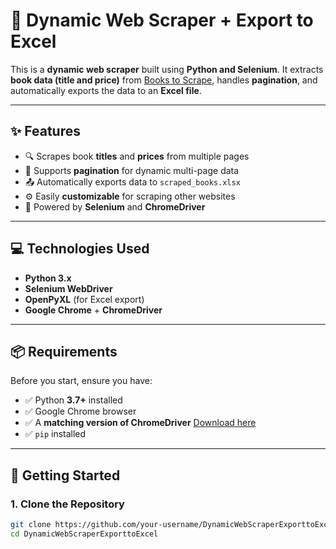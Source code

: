 # 📘 Dynamic Web Scraper + Export to Excel

This is a **dynamic web scraper** built using **Python and Selenium**. It extracts **book data (title and price)** from [Books to Scrape](https://books.toscrape.com), handles **pagination**, and automatically exports the data to an **Excel file**.

---

## ✨ Features

- 🔍 Scrapes book **titles** and **prices** from multiple pages
- 🔄 Supports **pagination** for dynamic multi-page data
- 📤 Automatically exports data to `scraped_books.xlsx`
- ⚙️ Easily **customizable** for scraping other websites
- 🚀 Powered by **Selenium** and **ChromeDriver**

---

## 💻 Technologies Used

- **Python 3.x**
- **Selenium WebDriver**
- **OpenPyXL** (for Excel export)
- **Google Chrome** + **ChromeDriver**

---

## 📦 Requirements

Before you start, ensure you have:

- ✅ Python **3.7+** installed
- ✅ Google Chrome browser
- ✅ A **matching version of ChromeDriver** [Download here](https://sites.google.com/a/chromium.org/chromedriver/)
- ✅ `pip` installed

---

## 🚀 Getting Started

### 1. Clone the Repository

```bash
git clone https://github.com/your-username/DynamicWebScraperExporttoExcel.git
cd DynamicWebScraperExporttoExcel
